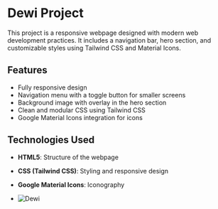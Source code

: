# Dewi Project

This project is a responsive webpage designed with modern web development practices. It includes a navigation bar, hero section, and customizable styles using Tailwind CSS and Material Icons.

## Features

- Fully responsive design
- Navigation menu with a toggle button for smaller screens
- Background image with overlay in the hero section
- Clean and modular CSS using Tailwind CSS
- Google Material Icons integration for icons

## Technologies Used

- **HTML5**: Structure of the webpage
- **CSS (Tailwind CSS)**: Styling and responsive design
- **Google Material Icons**: Iconography

- ![Dewi](https://github.com/user-attachments/assets/b26cb629-6c9f-4da5-8fff-ace591fcd4fc)
